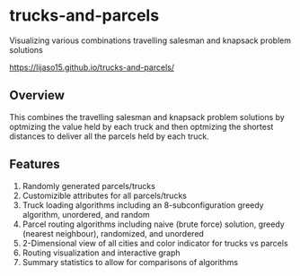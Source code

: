 # trucks-and-parcels
Visualizing various combinations travelling salesman and knapsack problem solutions

https://lijaso15.github.io/trucks-and-parcels/

## Overview
This combines the travelling salesman and knapsack problem solutions by optmizing the value held by each truck and then optmizing the shortest distances to deliver all the parcels held by each truck.

## Features

1. Randomly generated parcels/trucks
2. Customizible attributes for all parcels/trucks
3. Truck loading algorithms including an 8-subconfiguration greedy algorithm, unordered, and random
4. Parcel routing algorithms including naive (brute force) solution, greedy (nearest neighbour), randomized, and unordered
5. 2-Dimensional view of all cities and color indicator for trucks vs parcels
6. Routing visualization and interactive graph
7. Summary statistics to allow for comparisons of algorithms
